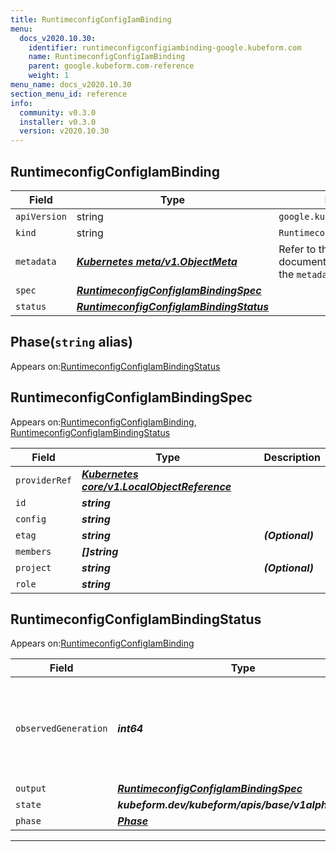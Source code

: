 ```yaml
---
title: RuntimeconfigConfigIamBinding
menu:
  docs_v2020.10.30:
    identifier: runtimeconfigconfigiambinding-google.kubeform.com
    name: RuntimeconfigConfigIamBinding
    parent: google.kubeform.com-reference
    weight: 1
menu_name: docs_v2020.10.30
section_menu_id: reference
info:
  community: v0.3.0
  installer: v0.3.0
  version: v2020.10.30
---
```


## RuntimeconfigConfigIamBinding
| Field | Type | Description |
| ------ | ----- | ----------- |
| `apiVersion` | string | `google.kubeform.com/v1alpha1` |
|    `kind` | string | `RuntimeconfigConfigIamBinding` |
| `metadata` | ***[Kubernetes meta/v1.ObjectMeta](https://v1-18.docs.kubernetes.io/docs/reference/generated/kubernetes-api/v1.18/#objectmeta-v1-meta)***|Refer to the Kubernetes API documentation for the fields of the `metadata` field.|
| `spec` | ***[RuntimeconfigConfigIamBindingSpec](#runtimeconfigconfigiambindingspec)***||
| `status` | ***[RuntimeconfigConfigIamBindingStatus](#runtimeconfigconfigiambindingstatus)***||
## Phase(`string` alias)

Appears on:[RuntimeconfigConfigIamBindingStatus](#runtimeconfigconfigiambindingstatus)

## RuntimeconfigConfigIamBindingSpec

Appears on:[RuntimeconfigConfigIamBinding](#runtimeconfigconfigiambinding), [RuntimeconfigConfigIamBindingStatus](#runtimeconfigconfigiambindingstatus)

| Field | Type | Description |
| ------ | ----- | ----------- |
| `providerRef` | ***[Kubernetes core/v1.LocalObjectReference](https://v1-18.docs.kubernetes.io/docs/reference/generated/kubernetes-api/v1.18/#localobjectreference-v1-core)***||
| `id` | ***string***||
| `config` | ***string***||
| `etag` | ***string***| ***(Optional)*** |
| `members` | ***[]string***||
| `project` | ***string***| ***(Optional)*** |
| `role` | ***string***||
## RuntimeconfigConfigIamBindingStatus

Appears on:[RuntimeconfigConfigIamBinding](#runtimeconfigconfigiambinding)

| Field | Type | Description |
| ------ | ----- | ----------- |
| `observedGeneration` | ***int64***| ***(Optional)*** Resource generation, which is updated on mutation by the API Server.|
| `output` | ***[RuntimeconfigConfigIamBindingSpec](#runtimeconfigconfigiambindingspec)***| ***(Optional)*** |
| `state` | ***kubeform.dev/kubeform/apis/base/v1alpha1.State***| ***(Optional)*** |
| `phase` | ***[Phase](#phase)***| ***(Optional)*** |
---
